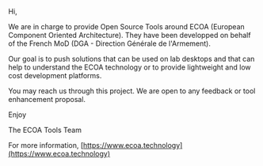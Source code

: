 
Hi,

We are in charge to provide Open Source Tools around ECOA (European Component Oriented Architecture).
They have been developped on behalf of the French MoD (DGA - Direction Générale de l'Armement).

Our goal is to push solutions that can be used on lab desktops and that can help to understand the
ECOA technology or to provide lightweight and low cost development platforms.

You may reach us through this project. We are open to any feedback or tool enhancement proposal.

Enjoy

The ECOA Tools Team

For more information, [https://www.ecoa.technology](https://www.ecoa.technology)

<!---
ecoa-tools/ecoa-tools is a ✨ special ✨ repository because its `README.md` (this file) appears on your GitHub profile.
You can click the Preview link to take a look at your changes.
--->
